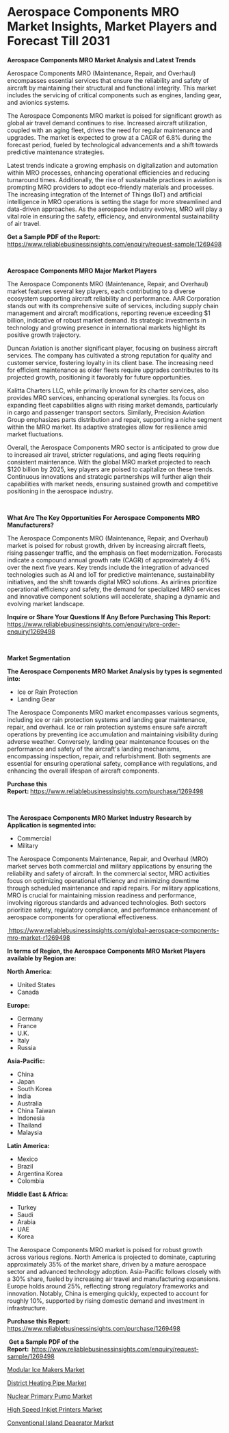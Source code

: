 <p><h1>Aerospace Components MRO Market Insights, Market Players and Forecast Till 2031</h1></p><p><strong>Aerospace Components MRO Market Analysis and Latest Trends</strong></p>
<p><p>Aerospace Components MRO (Maintenance, Repair, and Overhaul) encompasses essential services that ensure the reliability and safety of aircraft by maintaining their structural and functional integrity. This market includes the servicing of critical components such as engines, landing gear, and avionics systems. </p><p>The Aerospace Components MRO market is poised for significant growth as global air travel demand continues to rise. Increased aircraft utilization, coupled with an aging fleet, drives the need for regular maintenance and upgrades. The market is expected to grow at a CAGR of 6.8% during the forecast period, fueled by technological advancements and a shift towards predictive maintenance strategies. </p><p>Latest trends indicate a growing emphasis on digitalization and automation within MRO processes, enhancing operational efficiencies and reducing turnaround times. Additionally, the rise of sustainable practices in aviation is prompting MRO providers to adopt eco-friendly materials and processes. The increasing integration of the Internet of Things (IoT) and artificial intelligence in MRO operations is setting the stage for more streamlined and data-driven approaches. As the aerospace industry evolves, MRO will play a vital role in ensuring the safety, efficiency, and environmental sustainability of air travel.</p></p>
<p><strong>Get a Sample PDF of the Report:&nbsp;</strong> <a href="https://www.reliablebusinessinsights.com/enquiry/request-sample/1269498?utm_campaign=1400&utm_medium=2&utm_source=Github&utm_content=ia&utm_term=30092024&utm_id=aerospace-components-mro">https://www.reliablebusinessinsights.com/enquiry/request-sample/1269498</a></p>
<p>&nbsp;</p>
<p><strong>Aerospace Components MRO Major Market Players</strong></p>
<p><p>The Aerospace Components MRO (Maintenance, Repair, and Overhaul) market features several key players, each contributing to a diverse ecosystem supporting aircraft reliability and performance. AAR Corporation stands out with its comprehensive suite of services, including supply chain management and aircraft modifications, reporting revenue exceeding $1 billion, indicative of robust market demand. Its strategic investments in technology and growing presence in international markets highlight its positive growth trajectory.</p><p>Duncan Aviation is another significant player, focusing on business aircraft services. The company has cultivated a strong reputation for quality and customer service, fostering loyalty in its client base. The increasing need for efficient maintenance as older fleets require upgrades contributes to its projected growth, positioning it favorably for future opportunities.</p><p>Kalitta Charters LLC, while primarily known for its charter services, also provides MRO services, enhancing operational synergies. Its focus on expanding fleet capabilities aligns with rising market demands, particularly in cargo and passenger transport sectors. Similarly, Precision Aviation Group emphasizes parts distribution and repair, supporting a niche segment within the MRO market. Its adaptive strategies allow for resilience amid market fluctuations.</p><p>Overall, the Aerospace Components MRO sector is anticipated to grow due to increased air travel, stricter regulations, and aging fleets requiring consistent maintenance. With the global MRO market projected to reach $120 billion by 2025, key players are poised to capitalize on these trends. Continuous innovations and strategic partnerships will further align their capabilities with market needs, ensuring sustained growth and competitive positioning in the aerospace industry.</p></p>
<p>&nbsp;</p>
<p><strong>What Are The Key Opportunities For Aerospace Components MRO Manufacturers?</strong></p>
<p><p>The Aerospace Components MRO (Maintenance, Repair, and Overhaul) market is poised for robust growth, driven by increasing aircraft fleets, rising passenger traffic, and the emphasis on fleet modernization. Forecasts indicate a compound annual growth rate (CAGR) of approximately 4-6% over the next five years. Key trends include the integration of advanced technologies such as AI and IoT for predictive maintenance, sustainability initiatives, and the shift towards digital MRO solutions. As airlines prioritize operational efficiency and safety, the demand for specialized MRO services and innovative component solutions will accelerate, shaping a dynamic and evolving market landscape.</p></p>
<p><strong>Inquire or Share Your Questions If Any Before Purchasing This Report:</strong> <a href="https://www.reliablebusinessinsights.com/enquiry/pre-order-enquiry/1269498?utm_campaign=1400&utm_medium=2&utm_source=Github&utm_content=ia&utm_term=30092024&utm_id=aerospace-components-mro">https://www.reliablebusinessinsights.com/enquiry/pre-order-enquiry/1269498</a></p>
<p>&nbsp;</p>
<p><strong>Market Segmentation</strong></p>
<p><strong>The Aerospace Components MRO Market Analysis by types is segmented into:</strong></p>
<p><ul><li>Ice or Rain Protection</li><li>Landing Gear</li></ul></p>
<p><p>The Aerospace Components MRO market encompasses various segments, including ice or rain protection systems and landing gear maintenance, repair, and overhaul. Ice or rain protection systems ensure safe aircraft operations by preventing ice accumulation and maintaining visibility during adverse weather. Conversely, landing gear maintenance focuses on the performance and safety of the aircraft's landing mechanisms, encompassing inspection, repair, and refurbishment. Both segments are essential for ensuring operational safety, compliance with regulations, and enhancing the overall lifespan of aircraft components.</p></p>
<p><strong>Purchase this Report:&nbsp;</strong><a href="https://www.reliablebusinessinsights.com/purchase/1269498?utm_campaign=1400&utm_medium=2&utm_source=Github&utm_content=ia&utm_term=30092024&utm_id=aerospace-components-mro">https://www.reliablebusinessinsights.com/purchase/1269498</a></p>
<p>&nbsp;</p>
<p><strong>The Aerospace Components MRO Market Industry Research by Application is segmented into:</strong></p>
<p><ul><li>Commercial</li><li>Military</li></ul></p>
<p><p>The Aerospace Components Maintenance, Repair, and Overhaul (MRO) market serves both commercial and military applications by ensuring the reliability and safety of aircraft. In the commercial sector, MRO activities focus on optimizing operational efficiency and minimizing downtime through scheduled maintenance and rapid repairs. For military applications, MRO is crucial for maintaining mission readiness and performance, involving rigorous standards and advanced technologies. Both sectors prioritize safety, regulatory compliance, and performance enhancement of aerospace components for operational effectiveness.</p></p>
<p><a href="https://www.reliablebusinessinsights.com/global-aerospace-components-mro-market-r1269498?utm_campaign=1400&utm_medium=2&utm_source=Github&utm_content=ia&utm_term=30092024&utm_id=aerospace-components-mro">&nbsp;https://www.reliablebusinessinsights.com/global-aerospace-components-mro-market-r1269498</a></p>
<p><strong>In terms of Region, the Aerospace Components MRO Market Players available by Region are:</strong></p>
<p>
    <p> <strong> North America: </strong>
        <ul>
            <li>United States</li>
            <li>Canada</li>
        </ul>
        </p> 
    <p> <strong> Europe: </strong>
        <ul>
            <li>Germany</li>
            <li>France</li>
            <li>U.K.</li>
            <li>Italy</li>
            <li>Russia</li>
        </ul>
        </p> 
    <p> <strong> Asia-Pacific: </strong>
        <ul>
            <li>China</li>
            <li>Japan</li>
            <li>South Korea</li>
            <li>India</li>
            <li>Australia</li>
            <li>China Taiwan</li>
            <li>Indonesia</li>
            <li>Thailand</li>
            <li>Malaysia</li>
        </ul>
        </p> 
    <p> <strong> Latin America: </strong>
        <ul>
            <li>Mexico</li>
            <li>Brazil</li>
            <li>Argentina Korea</li>
            <li>Colombia</li>
        </ul>
        </p> 
    <p> <strong> Middle East & Africa: </strong>
        <ul>
            <li>Turkey</li>
            <li>Saudi</li>
            <li>Arabia</li>
            <li>UAE</li>
            <li>Korea</li>
        </ul>
    </p>
    </p>
<p><p>The Aerospace Components MRO market is poised for robust growth across various regions. North America is projected to dominate, capturing approximately 35% of the market share, driven by a mature aerospace sector and advanced technology adoption. Asia-Pacific follows closely with a 30% share, fueled by increasing air travel and manufacturing expansions. Europe holds around 25%, reflecting strong regulatory frameworks and innovation. Notably, China is emerging quickly, expected to account for roughly 10%, supported by rising domestic demand and investment in infrastructure.</p></p>
<p><strong>Purchase this Report: </strong><a href="https://www.reliablebusinessinsights.com/purchase/1269498?utm_campaign=1400&utm_medium=2&utm_source=Github&utm_content=ia&utm_term=30092024&utm_id=aerospace-components-mro">https://www.reliablebusinessinsights.com/purchase/1269498</a></p>
<p>&nbsp;<strong>Get a Sample PDF of the Report:&nbsp;&nbsp;</strong><a href="https://www.reliablebusinessinsights.com/enquiry/request-sample/1269498?utm_campaign=1400&utm_medium=2&utm_source=Github&utm_content=ia&utm_term=30092024&utm_id=aerospace-components-mro">https://www.reliablebusinessinsights.com/enquiry/request-sample/1269498</a></p>
<p><strong></strong></p>
<p><p><a href="https://www.linkedin.com/pulse/modular-ice-makers-market-trends-strategic-insights-2024-qzfve?utm_campaign=1400&utm_medium=2&utm_source=Github&utm_content=ia&utm_term=30092024&utm_id=aerospace-components-mro">Modular Ice Makers Market</a></p><p><a href="https://www.linkedin.com/pulse/what-innovations-shaping-district-heating-pipe-market-x054c?utm_campaign=1400&utm_medium=2&utm_source=Github&utm_content=ia&utm_term=30092024&utm_id=aerospace-components-mro">District Heating Pipe Market</a></p><p><a href="https://issuu.com/reportprime-2/docs/nuclear-primary-pump-market-size-20_8d15ec4c780edb?utm_campaign=1400&utm_medium=2&utm_source=Github&utm_content=ia&utm_term=30092024&utm_id=aerospace-components-mro">Nuclear Primary Pump Market</a></p><p><a href="https://www.linkedin.com/pulse/high-speed-inkjet-printers-market-research-report-exploring-jqxfe?utm_campaign=1400&utm_medium=2&utm_source=Github&utm_content=ia&utm_term=30092024&utm_id=aerospace-components-mro">High Speed Inkjet Printers Market</a></p><p><a href="https://issuu.com/reportprime-2/docs/conventional-island-deaerator-marke_58d4d25d6810ac?utm_campaign=1400&utm_medium=2&utm_source=Github&utm_content=ia&utm_term=30092024&utm_id=aerospace-components-mro">Conventional Island Deaerator Market</a></p></p>